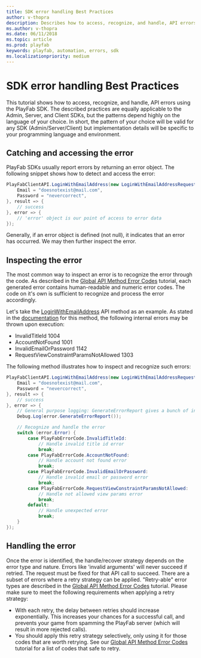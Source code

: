 ```yaml
---
title: SDK error handling Best Practices
author: v-thopra
description: Describes how to access, recognize, and handle, API errors using the PlayFab SDK.
ms.author: v-thopra
ms.date: 06/11/2018
ms.topic: article
ms.prod: playfab
keywords: playfab, automation, errors, sdk
ms.localizationpriority: medium
---
```


# SDK error handling Best Practices

This tutorial shows how to access, recognize, and handle, API errors using the PlayFab SDK. The described practices are equally applicable to the Admin, Server, and Client SDKs, but the patterns depend highly on the language of your choice. In short, the pattern of your choice will be valid for any SDK (Admin/Server/Client) but implementation details will be specific to your programming language and environment.

## Catching and accessing the error

PlayFab SDKs usually report errors by returning an error object. The following snippet shows how to detect and access the error:

```csharp
PlayFabClientAPI.LoginWithEmailAddress(new LoginWithEmailAddressRequest() {
    Email = "doesnotexist@mail.com",
    Password = "nevercorrect",
}, result => {
    // success
}, error => {
    // 'error' object is our point of access to error data
});
```

Generally, if an error object is defined (not null), it indicates that an error has occurred. We may then further inspect the error.

## Inspecting the error

The most common way to inspect an error is to recognize the error through the code. As described in the [Global API Method Error Codes](../../config/dev-test-live/global-api-method-error-codes.md) tutorial, each generated error contains human-readable and numeric error codes. The code on it's own is sufficient to recognize and process the error accordingly.

Let's take the [LoginWithEmailAddress](xref:titleid.playfabapi.com.client.authentication.loginwithemailaddress) API method as an example. As stated in the [documentation](https://api.playfab.com/documentation/client/method/LoginWithEmailAddress) for this method, the following internal errors may be thrown upon execution:

- InvalidTitleId 1004
- AccountNotFound 1001
- InvalidEmailOrPassword 1142
- RequestViewConstraintParamsNotAllowed 1303

The following method illustrates how to inspect and recognize such errors:

```csharp
PlayFabClientAPI.LoginWithEmailAddress(new LoginWithEmailAddressRequest() {
    Email = "doesnotexist@mail.com",
    Password = "nevercorrect",
}, result => {
    // success
}, error => {
    // General purpose logging: GenerateErrorReport gives a bunch of information about the error
    Debug.Log(error.GenerateErrorReport());

    // Recognize and handle the error
    switch (error.Error) {
        case PlayFabErrorCode.InvalidTitleId:
            // Handle invalid title id error
            break;
        case PlayFabErrorCode.AccountNotFound:
            // Handle account not found error
            break;
        case PlayFabErrorCode.InvalidEmailOrPassword:
            // Handle invalid email or password error
            break;
        case PlayFabErrorCode.RequestViewConstraintParamsNotAllowed:
            // Handle not allowed view params error
            break;
        default:
            // Handle unexpected error
            break;
    }
});
```

## Handling the error

Once the error is identified, the handle/recover strategy depends on the error type and nature. Errors like 'invalid arguments' will never succeed if retried. The request must be fixed for that API call to succeed. There are a subset of errors where a retry strategy can be applied. "Retry-able" error types are described in the [Global API Method Error Codes](../../config/dev-test-live/global-api-method-error-codes.md) tutorial. Please make sure to meet the following requirements when applying a retry strategy:

- With each retry, the delay between retries should increase exponentially. This increases your chances for a successful call, and prevents your game from spamming the PlayFab server (which will result in more rejected calls).
- You should apply this retry strategy selectively, only using it for those codes that are worth retrying. See our [Global API Method Error Codes](../../config/dev-test-live/global-api-method-error-codes.md) tutorial for a list of codes that safe to retry.
